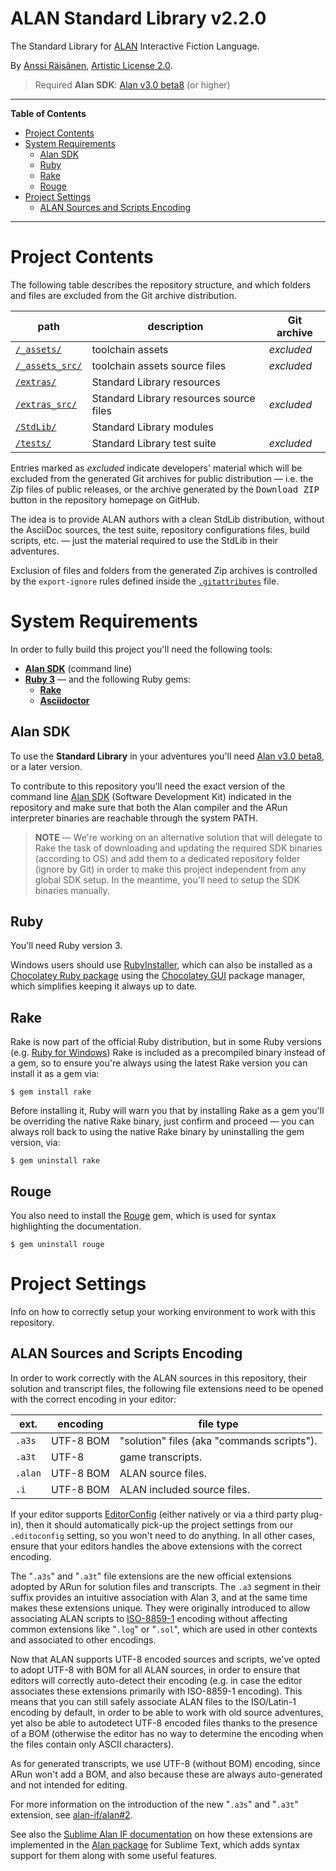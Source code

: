 # ALAN Standard Library v2.2.0

The Standard Library for [ALAN] Interactive Fiction Language.

By [Anssi Räisänen], [Artistic License 2.0].

> Required **Alan SDK**: [Alan v3.0 beta8][SDK] (or higher)

[SDK]: https://www.alanif.se/download-alan-v3/development-kits/development-kits-3-0beta8 "Go to the download page of this specific Alan SDK release"


-----

**Table of Contents**

<!-- MarkdownTOC autolink="true" bracket="round" autoanchor="false" lowercase="only_ascii" uri_encoding="true" levels="1,2,3" -->

- [Project Contents](#project-contents)
- [System Requirements](#system-requirements)
    - [Alan SDK](#alan-sdk)
    - [Ruby](#ruby)
    - [Rake](#rake)
    - [Rouge](#rouge)
- [Project Settings](#project-settings)
    - [ALAN Sources and Scripts Encoding](#alan-sources-and-scripts-encoding)

<!-- /MarkdownTOC -->

-----

# Project Contents

The following table describes the repository structure, and which folders and files are excluded from the Git archive distribution.

|               path              |               description               | Git archive |
|---------------------------------|-----------------------------------------|-------------|
| [`/_assets/`][_assets/]         | toolchain assets                        | _excluded_  |
| [`/_assets_src/`][_assets_src/] | toolchain assets source files           | _excluded_  |
| [`/extras/`][extras/]           | Standard Library resources              |             |
| [`/extras_src/`][extras_src/]   | Standard Library resources source files | _excluded_  |
| [`/StdLib/`][StdLib/]           | Standard Library modules                |             |
| [`/tests/`][tests/]             | Standard Library test suite             | _excluded_  |

Entries marked as _excluded_ indicate developers' material which will be excluded from the generated Git archives for public distribution — i.e. the Zip files of public releases, or the archive generated by the <kbd>Download ZIP</kbd> button in the repository homepage on GitHub.

The idea is to provide ALAN authors with a clean StdLib distribution, without the AsciiDoc sources, the test suite, repository configurations files, build scripts, etc. — just the material required to use the StdLib in their adventures.

Exclusion of files and folders from the generated Zip archives is controlled by the `export-ignore` rules defined inside the [`.gitattributes`][.gitattributes] file.

# System Requirements

In order to fully build this project you'll need the following tools:

- __[Alan SDK](#alan-sdk)__ (command line)
- __[Ruby 3](#ruby)__ — and the following Ruby gems:
    + __[Rake](#rake)__
    + __[Asciidoctor]__

## Alan SDK

To use the **Standard Library** in your adventures you'll need [Alan v3.0 beta8][SDK], or a later version.

To contribute to this repository you'll need the exact version of the command line [Alan SDK]  (Software Development Kit) indicated in the repository and make sure that both the Alan compiler and the ARun interpreter binaries are reachable through the system PATH.

> **NOTE** — We're working on an alternative solution that will delegate to Rake the task of downloading and updating the required SDK binaries (according to OS) and add them to a dedicated repository folder (ignore by Git) in order to make this project independent from any global SDK setup.
> In the meantime, you'll need to setup the SDK binaries manually.

## Ruby

You'll need Ruby version 3.

Windows users should use [RubyInstaller], which can also be installed as a [Chocolatey Ruby package] using the [Chocolatey GUI] package manager, which simplifies keeping it always up to date.

## Rake

Rake is now part of the official Ruby distribution, but in some Ruby versions (e.g. [Ruby for Windows]) Rake is included as a precompiled binary instead of a gem, so to ensure you're always using the latest Rake version you can install it as a gem via:

    $ gem install rake

Before installing it, Ruby will warn you that by installing Rake as a gem you'll be overriding the native Rake binary, just confirm and proceed — you can always roll back to using the native Rake binary by uninstalling the gem version, via:

    $ gem uninstall rake

## Rouge

You also need to install the [Rouge] gem, which is used for syntax highlighting the documentation.

    $ gem uninstall rouge

# Project Settings

Info on how to correctly setup your working environment to work with this repository.

## ALAN Sources and Scripts Encoding

In order to work correctly with the ALAN sources in this repository, their solution and transcript files, the following file extensions need to be opened with the correct encoding in your editor:

|   ext.  |  encoding |                 file type                  |
|---------|-----------|--------------------------------------------|
| `.a3s`  | UTF-8 BOM | "solution" files (aka "commands scripts"). |
| `.a3t`  | UTF-8     | game transcripts.                          |
| `.alan` | UTF-8 BOM | ALAN source files.                         |
| `.i`    | UTF-8 BOM | ALAN included source files.                |


If your editor supports [EditorConfig] (either natively or via a third party plug-in), then it should automatically pick-up the project settings from our `.editoconfig` setting, so you won't need to do anything.
In all other cases, ensure that your editors handles the above extensions with the correct encoding.

The "`.a3s`" and "`.a3t`" file extensions are the new official extensions adopted by ARun for solution files and transcripts.
The `.a3` segment in their suffix provides an intuitive association with Alan&nbsp;3, and at the same time makes these extensions unique.
They were originally introduced to allow associating ALAN scripts to [ISO-8859-1] encoding without affecting common extensions like "`.log`" or "`.sol`", which are used in other contexts and associated to other encodings.

Now that ALAN supports UTF-8 encoded sources and scripts, we've opted to adopt UTF-8 with BOM for all ALAN sources, in order to ensure that editors will correctly auto-detect their encoding (e.g. in case the editor associates these extensions primarily with ISO-8859-1 encoding).
This means that you can still safely associate ALAN files to the ISO/Latin-1 encoding by default, in order to be able to work with old source adventures, yet also be able to autodetect UTF-8 encoded files thanks to the presence of a BOM (otherwise the editor has no way to determine the encoding when the files contain only ASCII characters).

As for generated transcripts, we use UTF-8 (without BOM) encoding, since ARun won't add a BOM, and also because these are always auto-generated and not intended for editing.

For more information on the introduction of the new "`.a3s`" and "`.a3t`" extension, see [alan-if/alan#2].

See also the [Sublime Alan IF documentation] on how these extensions are implemented in the [Alan package] for Sublime Text, which adds syntax support for them along with some useful features.


<!-----------------------------------------------------------------------------
                               REFERENCE LINKS
------------------------------------------------------------------------------>


[Artistic License 2.0]: ./StdLib/COPYING "View the full license file"

[ISO-8859-1]: https://en.wikipedia.org/wiki/ISO/IEC_8859-1 "Read Wikipedia's page on ISO-8859-1"

<!-- ALAN Links -->

[ALAN]: https://www.alanif.se/ "Visit ALAN website"
[Alan SDK]: https://www.alanif.se/download-alan-v3/development-kits "Go to the Alan SDK section of the Alan website"

<!-- 3rd party tools -->

[Asciidoctor]: https://github.com/asciidoctor/asciidoctor
[Chocolatey GUI]: https://community.chocolatey.org/packages/ChocolateyGUI
[Chocolatey Ruby package]: https://community.chocolatey.org/packages/ruby
[EditorConfig]: https://editorconfig.org "Visit EditorConfig website"
[Rake]: https://ruby.github.io/rake/ "Visit Rake website"
[Rouge]: https://github.com/rouge-ruby/rouge "Visit Rouge repository"
[Ruby for Windows]: https://rubyinstaller.org
[RubyInstaller]: https://rubyinstaller.org

<!-- Sublime-Alan -->

[Sublime Alan IF documentation]: https://github.com/tajmone/sublime-alan-if#transcipt-and-solution-syntaxes "Go to Sublime Alan IF documentation on Alan Solution and Transcript files"
[Alan package]: https://github.com/tajmone/sublime-alan-if "Go to the Sublime Alan IF project, a package that adds Alan syntax support to Sublime Text"

<!-- project folders -->

[_assets/]: ./_assets/ "Navigate to folder"
[_assets_src/]: ./_assets_src/ "Navigate to folder"
[extras/]: ./extras/ "Navigate to folder"
[extras_src/]: ./extras_src/ "Navigate to folder"
[StdLib/]: ./StdLib/ "Navigate to folder"
[tests/]: ./tests/ "Navigate to folder"

<!-- project files -->

[.gitattributes]: ./.gitattributes "View the contents of '.gitattributes'"

<!-- Issues -->

[alan-if/alan#2]: https://github.com/alan-if/alan/issues/2 "View Issue #2 at ALAN repository on GitHub"

<!-- people -->

[Anssi Räisänen]: https://github.com/AnssiR66 "View Anssi Räisänen's GitHub profile"


<!-- EOF -->
